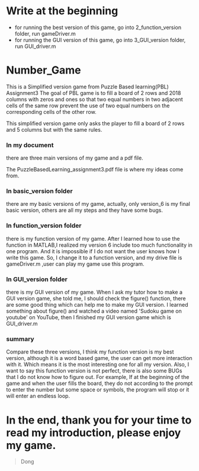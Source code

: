 # Write at the beginning
* for running the best version of this game, go into 2_function_version folder, run gameDriver.m
* for running the GUI version of this game, go into 3_GUI_version folder, run GUI_driver.m


# Number_Game

This is a Simplified version game from Puzzle Based learning(PBL) Assignment3
The goal of PBL game is to fill a board of 2 rows and 2018 columns with
zeros and ones so that two equal numbers in two adjacent cells of the same
row prevent the use of two equal numbers on the corresponding cells of the other row.

This simplified version game only asks the player to fill a board of 2 rows and 5 columns but with the 
same rules.

### In my document
there are three main versions of my game and a pdf file. 

The PuzzleBasedLearning_assignment3.pdf file is where my ideas come from.

### In basic_version folder
there are my basic versions of my game, actually, only version_6 is my final basic version,
others are all my steps and they have some bugs.

### In function_version folder
there is my function version of my game. 
After I learned how to use the function in MATLAB,I realized my version 6 include too much functionality in one program. 
And it is impossible if I do not want the user knows how I write this game.
So, I change it to a function version, and my drive file is gameDriver.m ,user can play my game use this program.

### In GUI_version folder
there is my GUI version of my game.
When I ask my tutor how to make a GUI version game, she told me, I should check the figure() function, there are some good thing 
which can help me to make my GUI version.
I learned something about figure() and watched a video named 'Sudoku game on youtube' on YouTube, then I finished my GUI version game which is GUI_driver.m

### summary
Compare these three versions, I think my function version is my best version, although it is a word based game, the user can get more interaction with it.
Which means it is the most interesting one for all my version. Also, I want to say this function version is not perfect, there is also some BUGs that I do not know how to figure out.
For example, If at the beginning of the game and when the user fills the board, they do not according to the prompt to enter the number but some space or symbols,
the program will stop or it will enter an endless loop.

# In the end, thank you for your time to read my introduction, please enjoy my game.

> Dong

